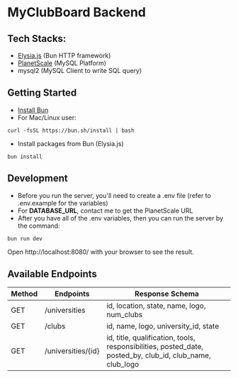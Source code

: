 # MyClubBoard Backend

## Tech Stacks:

- [Elysia.js](https://elysiajs.com/) (Bun HTTP framework)
- [PlanetScale](https://planetscale.com/) (MySQL Platform)
- mysql2 (MySQL Client to write SQL query)

## Getting Started

- [Install Bun](https://bun.sh/docs/installation)
- For Mac/Linux user:

`curl -fsSL https://bun.sh/install | bash `

- Install packages from Bun (Elysia.js)

`bun install`

## Development

- Before you run the server, you'll need to create a .env file (refer to .env.example for the variables)
- For **DATABASE_URL**, contact me to get the PlanetScale URL
- After you have all of the .env variables, then you can run the server by the command:

```
bun run dev
```

Open http://localhost:8080/ with your browser to see the result.

## Available Endpoints
| Method  | Endpoints  | Response Schema |
| ------------- | ------------- | ------------- |
| GET  | /universities  | id, location, state, name, logo, num_clubs |
| GET | /clubs  | id, name, logo, university_id, state  |
| GET | /universities/{id}  | id, title, qualification, tools, responsibilities, posted_date, posted_by, club_id, club_name, club_logo  |